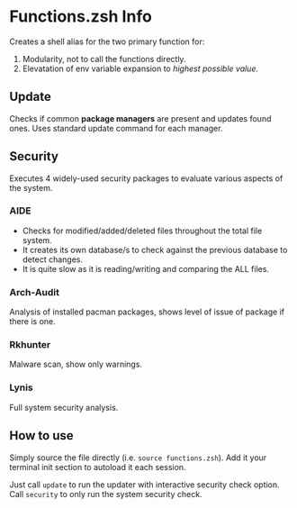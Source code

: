 # Functions.zsh Info
Creates a shell alias for the two primary function for:
1. Modularity, not to call the functions directly.
2. Elevatation of env variable expansion to *highest possible value.*

## Update
Checks if common **package managers** are present and updates found ones.
Uses standard update command for each manager.
## Security
Executes 4 widely-used security packages to evaluate various aspects of the system.
### AIDE 
* Checks for modified/added/deleted files throughout the total file system.
* It creates its own database/s to check against the previous database to detect changes.
* It is quite slow as it is reading/writing and comparing the ALL files.
### Arch-Audit
Analysis of installed pacman packages, shows level of issue of package if there is one.
### Rkhunter
Malware scan, show only warnings.
### Lynis
Full system security analysis.

## How to use
Simply source the file directly (i.e. `source functions.zsh`).
Add it your terminal init section to autoload it each session.

Just call `update` to run the updater with interactive security check option.
Call `security` to only run the system security check.
